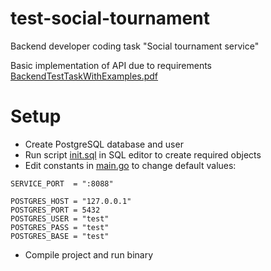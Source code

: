 # test-social-tournament
Backend developer coding task "Social tournament service"

Basic implementation of API due to requirements [BackendTestTaskWithExamples.pdf](BackendTestTaskWithExamples.pdf)

# Setup

- Create PostgreSQL database and user
- Run script [init.sql](init.sql) in SQL editor to create required objects
- Edit constants in [main.go](main.go) to change default values:

```
SERVICE_PORT  = ":8088"

POSTGRES_HOST = "127.0.0.1"
POSTGRES_PORT = 5432
POSTGRES_USER = "test"
POSTGRES_PASS = "test"
POSTGRES_BASE = "test"
```

 - Compile project and run binary